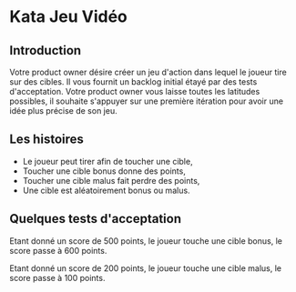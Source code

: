 # Kata Jeu Vidéo

## Introduction

Votre product owner désire créer un jeu d'action dans lequel le joueur tire sur des cibles.
Il vous fournit un backlog initial étayé par des tests d'acceptation.
Votre product owner vous laisse toutes les latitudes possibles, il souhaite s'appuyer sur une première itération pour avoir une idée plus précise de son jeu.

## Les histoires

* Le joueur peut tirer afin de toucher une cible,
* Toucher une cible bonus donne des points,
* Toucher une cible malus fait perdre des points,
* Une cible est aléatoirement bonus ou malus.

## Quelques tests d'acceptation

Etant donné un score de 500 points, le joueur touche une cible bonus, le score passe à 600 points.

Etant donné un score de 200 points, le joueur touche une cible malus, le score passe à 100 points.